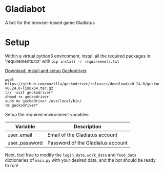 # Gladiabot
A bot for the browser-based game Gladiatus

# Setup

Within a virtual python3 environment, install all the required packages in 'requirements.txt' with `pip install -r requirements.txt`

[Download, install and setup Geckodriver](https://github.com/mozilla/geckodriver/releases)

```
wget https://github.com/mozilla/geckodriver/releases/download/v0.24.0/geckodriver-v0.24.0-linux64.tar.gz
tar -xvzf geckodriver*
chmod +x geckodriver
sudo mv geckodriver /usr/local/bin/
rm geckodriver*
```

Setup the required environment variables:

| Variable      | Description                       |
|---------------|-----------------------------------|
| user_email    | Email of the Gladiatus account    |
| user_password | Password of the Gladiatus account |

Next, feel free to modify the `login_data`, `work_data` and `food_data` dictionaries of `main.py` with your desired data, and the bot should be ready to run! 
